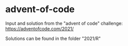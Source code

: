 # advent-of-code

Input and solution from the "advent of code" challenge: https://adventofcode.com/2021/

Solutions can be found in the folder "2021/R" 
